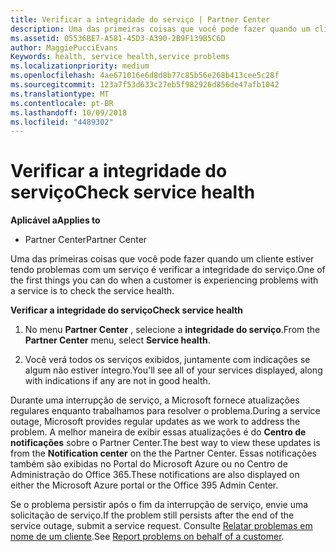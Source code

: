 ```yaml
---
title: Verificar a integridade do serviço | Partner Center
description: Uma das primeiras coisas que você pode fazer quando um cliente estiver tendo problemas com um serviço é verificar a integridade do serviço.
ms.assetid: 05536BE7-A581-45D3-A390-2B9F139B5C6D
author: MaggiePucciEvans
Keywords: health, service health,service problems
ms.localizationpriority: medium
ms.openlocfilehash: 4ae671016e6d8d8b77c85b56e268b413cee5c28f
ms.sourcegitcommit: 123a7f53d633c27eb5f982926d856de47afb1042
ms.translationtype: MT
ms.contentlocale: pt-BR
ms.lasthandoff: 10/09/2018
ms.locfileid: "4489302"
---
```

# <a name="check-service-health"></a><span data-ttu-id="a0819-103">Verificar a integridade do serviço</span><span class="sxs-lookup"><span data-stu-id="a0819-103">Check service health</span></span>

**<span data-ttu-id="a0819-104">Aplicável a</span><span class="sxs-lookup"><span data-stu-id="a0819-104">Applies to</span></span>**

-  <span data-ttu-id="a0819-105">Partner Center</span><span class="sxs-lookup"><span data-stu-id="a0819-105">Partner Center</span></span>

<span data-ttu-id="a0819-106">Uma das primeiras coisas que você pode fazer quando um cliente estiver tendo problemas com um serviço é verificar a integridade do serviço.</span><span class="sxs-lookup"><span data-stu-id="a0819-106">One of the first things you can do when a customer is experiencing problems with a service is to check the service health.</span></span>

**<span data-ttu-id="a0819-107">Verificar a integridade do serviço</span><span class="sxs-lookup"><span data-stu-id="a0819-107">Check service health</span></span>**

1.  <span data-ttu-id="a0819-108">No menu **Partner Center** , selecione a **integridade do serviço**.</span><span class="sxs-lookup"><span data-stu-id="a0819-108">From the **Partner Center** menu, select **Service health**.</span></span> 

2.  <span data-ttu-id="a0819-109">Você verá todos os serviços exibidos, juntamente com indicações se algum não estiver íntegro.</span><span class="sxs-lookup"><span data-stu-id="a0819-109">You'll see all of your services displayed, along with indications if any are not in good health.</span></span> 

<span data-ttu-id="a0819-110">Durante uma interrupção de serviço, a Microsoft fornece atualizações regulares enquanto trabalhamos para resolver o problema.</span><span class="sxs-lookup"><span data-stu-id="a0819-110">During a service outage, Microsoft provides regular updates as we work to address the problem.</span></span> <span data-ttu-id="a0819-111">A melhor maneira de exibir essas atualizações é do **Centro de notificações** sobre o Partner Center.</span><span class="sxs-lookup"><span data-stu-id="a0819-111">The best way to view these updates is from the **Notification center** on the the Partner Center.</span></span> <span data-ttu-id="a0819-112">Essas notificações também são exibidas no Portal do Microsoft Azure ou no Centro de Administração do Office 365.</span><span class="sxs-lookup"><span data-stu-id="a0819-112">These notifications are also displayed on either the Microsoft Azure portal or the Office 395 Admin Center.</span></span>

<span data-ttu-id="a0819-113">Se o problema persistir após o fim da interrupção de serviço, envie uma solicitação de serviço.</span><span class="sxs-lookup"><span data-stu-id="a0819-113">If the problem still persists after the end of the service outage, submit a service request.</span></span> <span data-ttu-id="a0819-114">Consulte [Relatar problemas em nome de um cliente](report-problems-on-behalf-of-a-customer.md).</span><span class="sxs-lookup"><span data-stu-id="a0819-114">See [Report problems on behalf of a customer](report-problems-on-behalf-of-a-customer.md).</span></span>

 

 




